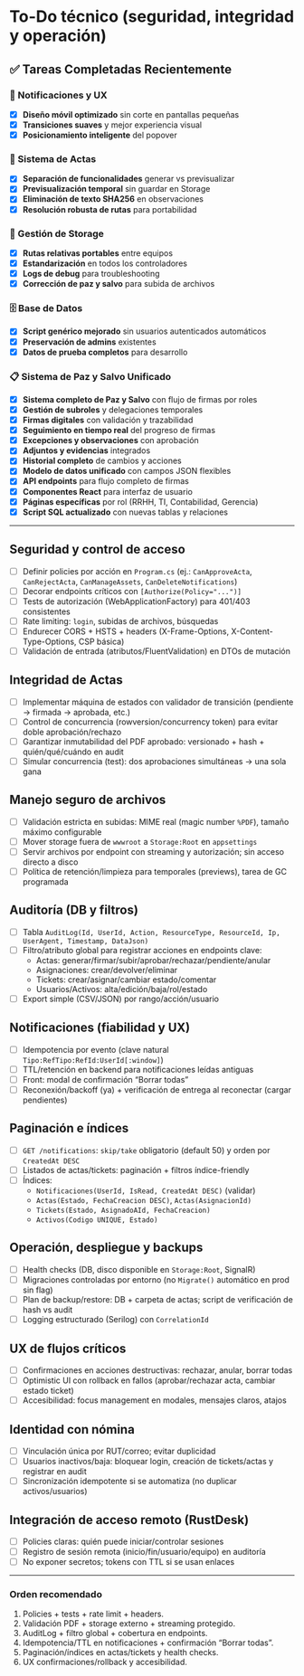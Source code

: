 # To-Do técnico (seguridad, integridad y operación)

## ✅ **Tareas Completadas Recientemente**


### **📱 Notificaciones y UX**
- [x] **Diseño móvil optimizado** sin corte en pantallas pequeñas
- [x] **Transiciones suaves** y mejor experiencia visual
- [x] **Posicionamiento inteligente** del popover

### **📄 Sistema de Actas**
- [x] **Separación de funcionalidades** generar vs previsualizar
- [x] **Previsualización temporal** sin guardar en Storage
- [x] **Eliminación de texto SHA256** en observaciones
- [x] **Resolución robusta de rutas** para portabilidad

### **💾 Gestión de Storage**
- [x] **Rutas relativas portables** entre equipos
- [x] **Estandarización** en todos los controladores
- [x] **Logs de debug** para troubleshooting
- [x] **Corrección de paz y salvo** para subida de archivos

### **🗄️ Base de Datos**
- [x] **Script genérico mejorado** sin usuarios autenticados automáticos
- [x] **Preservación de admins** existentes
- [x] **Datos de prueba completos** para desarrollo

### **📋 Sistema de Paz y Salvo Unificado**
- [x] **Sistema completo de Paz y Salvo** con flujo de firmas por roles
- [x] **Gestión de subroles** y delegaciones temporales
- [x] **Firmas digitales** con validación y trazabilidad
- [x] **Seguimiento en tiempo real** del progreso de firmas
- [x] **Excepciones y observaciones** con aprobación
- [x] **Adjuntos y evidencias** integrados
- [x] **Historial completo** de cambios y acciones
- [x] **Modelo de datos unificado** con campos JSON flexibles
- [x] **API endpoints** para flujo completo de firmas
- [x] **Componentes React** para interfaz de usuario
- [x] **Páginas específicas** por rol (RRHH, TI, Contabilidad, Gerencia)
- [x] **Script SQL actualizado** con nuevas tablas y relaciones

---

## Seguridad y control de acceso
- [ ] Definir policies por acción en `Program.cs` (ej.: `CanApproveActa`, `CanRejectActa`, `CanManageAssets`, `CanDeleteNotifications`)
- [ ] Decorar endpoints críticos con `[Authorize(Policy="...")]`
- [ ] Tests de autorización (WebApplicationFactory) para 401/403 consistentes
- [ ] Rate limiting: `login`, subidas de archivos, búsquedas
- [ ] Endurecer CORS + HSTS + headers (X-Frame-Options, X-Content-Type-Options, CSP básica)
- [ ] Validación de entrada (atributos/FluentValidation) en DTOs de mutación

## Integridad de Actas
- [ ] Implementar máquina de estados con validador de transición (pendiente → firmada → aprobada, etc.)
- [ ] Control de concurrencia (rowversion/concurrency token) para evitar doble aprobación/rechazo
- [ ] Garantizar inmutabilidad del PDF aprobado: versionado + hash + quién/qué/cuándo en audit
- [ ] Simular concurrencia (test): dos aprobaciones simultáneas → una sola gana

## Manejo seguro de archivos
- [ ] Validación estricta en subidas: MIME real (magic number `%PDF`), tamaño máximo configurable
- [ ] Mover storage fuera de `wwwroot` a `Storage:Root` en `appsettings`
- [ ] Servir archivos por endpoint con streaming y autorización; sin acceso directo a disco
- [ ] Política de retención/limpieza para temporales (previews), tarea de GC programada

## Auditoría (DB y filtros)
- [ ] Tabla `AuditLog(Id, UserId, Action, ResourceType, ResourceId, Ip, UserAgent, Timestamp, DataJson)`
- [ ] Filtro/atributo global para registrar acciones en endpoints clave:
  - Actas: generar/firmar/subir/aprobar/rechazar/pendiente/anular
  - Asignaciones: crear/devolver/eliminar
  - Tickets: crear/asignar/cambiar estado/comentar
  - Usuarios/Activos: alta/edición/baja/rol/estado
- [ ] Export simple (CSV/JSON) por rango/acción/usuario

## Notificaciones (fiabilidad y UX)
- [ ] Idempotencia por evento (clave natural `Tipo:RefTipo:RefId:UserId[:window]`)
- [ ] TTL/retención en backend para notificaciones leídas antiguas
- [ ] Front: modal de confirmación “Borrar todas”
- [ ] Reconexión/backoff (ya) + verificación de entrega al reconectar (cargar pendientes)

## Paginación e índices
- [ ] `GET /notifications`: `skip/take` obligatorio (default 50) y orden por `CreatedAt DESC`
- [ ] Listados de actas/tickets: paginación + filtros índice-friendly
- [ ] Índices:
  - `Notificaciones(UserId, IsRead, CreatedAt DESC)` (validar)
  - `Actas(Estado, FechaCreacion DESC)`, `Actas(AsignacionId)`
  - `Tickets(Estado, AsignadoAId, FechaCreacion)`
  - `Activos(Codigo UNIQUE, Estado)`

## Operación, despliegue y backups
- [ ] Health checks (DB, disco disponible en `Storage:Root`, SignalR)
- [ ] Migraciones controladas por entorno (no `Migrate()` automático en prod sin flag)
- [ ] Plan de backup/restore: DB + carpeta de actas; script de verificación de hash vs audit
- [ ] Logging estructurado (Serilog) con `CorrelationId`

## UX de flujos críticos
- [ ] Confirmaciones en acciones destructivas: rechazar, anular, borrar todas
- [ ] Optimistic UI con rollback en fallos (aprobar/rechazar acta, cambiar estado ticket)
- [ ] Accesibilidad: focus management en modales, mensajes claros, atajos

## Identidad con nómina
- [ ] Vinculación única por RUT/correo; evitar duplicidad
- [ ] Usuarios inactivos/baja: bloquear login, creación de tickets/actas y registrar en audit
- [ ] Sincronización idempotente si se automatiza (no duplicar activos/usuarios)

## Integración de acceso remoto (RustDesk)
- [ ] Policies claras: quién puede iniciar/controlar sesiones
- [ ] Registro de sesión remota (inicio/fin/usuario/equipo) en auditoría
- [ ] No exponer secretos; tokens con TTL si se usan enlaces

---

### Orden recomendado
1) Policies + tests + rate limit + headers.
2) Validación PDF + storage externo + streaming protegido.
3) AuditLog + filtro global + cobertura en endpoints.
4) Idempotencia/TTL en notificaciones + confirmación “Borrar todas”.
5) Paginación/índices en actas/tickets y health checks.
6) UX confirmaciones/rollback y accesibilidad.



